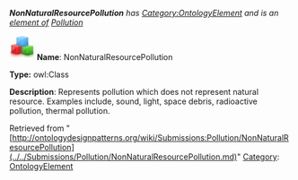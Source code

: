 ___NonNaturalResourcePollution__ has [Category:OntologyElement](../../Category/OntologyElement.md "Category:OntologyElement") and is an [element of](../../Property/ElementOf.md "Property:ElementOf") [Pollution](../../Submissions/Pollution.md "Submissions:Pollution")_


  




[![Class](../../images/thumb/2/27/Class.gif/45px-Class.gif)](../../Image/Class.gif.md "Class")
__Name__: NonNaturalResourcePollution 


__Type:__ owl:Class 


__Description__: Represents pollution which does not represent natural resource. Examples include, sound, light, space debris, radioactive pollution, thermal pollution. 





Retrieved from "[http://ontologydesignpatterns.org/wiki/Submissions:Pollution/NonNaturalResourcePollution](../../Submissions/Pollution/NonNaturalResourcePollution.md)"
 [Category](http://ontologydesignpatterns.org/wiki/Special:Categories "Special:Categories"): [OntologyElement](../../Category/OntologyElement.md "Category:OntologyElement")